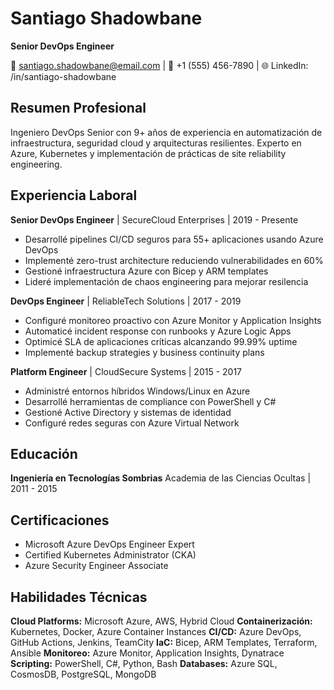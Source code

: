 # Santiago Shadowbane
**Senior DevOps Engineer**

📧 santiago.shadowbane@email.com | 📱 +1 (555) 456-7890 | 🌐 LinkedIn: /in/santiago-shadowbane

## Resumen Profesional
Ingeniero DevOps Senior con 9+ años de experiencia en automatización de infraestructura, seguridad cloud y arquitecturas resilientes. Experto en Azure, Kubernetes y implementación de prácticas de site reliability engineering.

## Experiencia Laboral

**Senior DevOps Engineer** | SecureCloud Enterprises | 2019 - Presente
- Desarrollé pipelines CI/CD seguros para 55+ aplicaciones usando Azure DevOps
- Implementé zero-trust architecture reduciendo vulnerabilidades en 60%
- Gestioné infraestructura Azure con Bicep y ARM templates
- Lideré implementación de chaos engineering para mejorar resilencia

**DevOps Engineer** | ReliableTech Solutions | 2017 - 2019
- Configuré monitoreo proactivo con Azure Monitor y Application Insights
- Automaticé incident response con runbooks y Azure Logic Apps
- Optimicé SLA de aplicaciones críticas alcanzando 99.99% uptime
- Implementé backup strategies y business continuity plans

**Platform Engineer** | CloudSecure Systems | 2015 - 2017
- Administré entornos híbridos Windows/Linux en Azure
- Desarrollé herramientas de compliance con PowerShell y C#
- Gestioné Active Directory y sistemas de identidad
- Configuré redes seguras con Azure Virtual Network

## Educación
**Ingeniería en Tecnologías Sombrias**
Academia de las Ciencias Ocultas | 2011 - 2015

## Certificaciones
- Microsoft Azure DevOps Engineer Expert
- Certified Kubernetes Administrator (CKA)
- Azure Security Engineer Associate

## Habilidades Técnicas
**Cloud Platforms:** Microsoft Azure, AWS, Hybrid Cloud
**Containerización:** Kubernetes, Docker, Azure Container Instances
**CI/CD:** Azure DevOps, GitHub Actions, Jenkins, TeamCity
**IaC:** Bicep, ARM Templates, Terraform, Ansible
**Monitoreo:** Azure Monitor, Application Insights, Dynatrace
**Scripting:** PowerShell, C#, Python, Bash
**Databases:** Azure SQL, CosmosDB, PostgreSQL, MongoDB
